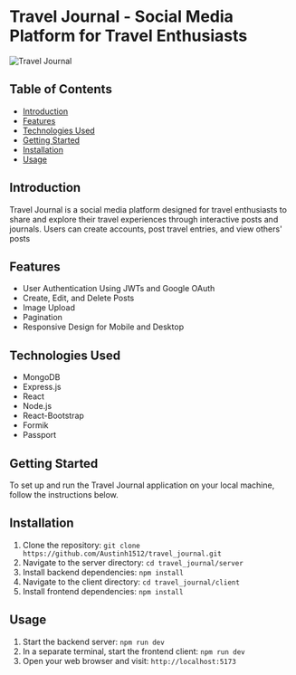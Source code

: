 # Travel Journal - Social Media Platform for Travel Enthusiasts

![Travel Journal](https://github.com/Austinh1512/travel_journal/assets/46667275/8e0df7c2-7f22-4aca-89ce-a5bcc5288ada)


## Table of Contents
- [Introduction](#introduction)
- [Features](#features)
- [Technologies Used](#technologies-used)
- [Getting Started](#getting-started)
- [Installation](#installation)
- [Usage](#usage)


## Introduction
Travel Journal is a social media platform designed for travel enthusiasts to share and explore their travel experiences through interactive posts and journals. Users can create accounts, post travel entries, and view others' posts

## Features
- User Authentication Using JWTs and Google OAuth
- Create, Edit, and Delete Posts
- Image Upload
- Pagination
- Responsive Design for Mobile and Desktop

## Technologies Used
- MongoDB
- Express.js
- React
- Node.js
- React-Bootstrap
- Formik
- Passport

## Getting Started
To set up and run the Travel Journal application on your local machine, follow the instructions below.

## Installation
1. Clone the repository: `git clone https://github.com/Austinh1512/travel_journal.git`
2. Navigate to the server directory: `cd travel_journal/server`
3. Install backend dependencies: `npm install`
4. Navigate to the client directory: `cd travel_journal/client`
5. Install frontend dependencies: `npm install`

## Usage
1. Start the backend server: `npm run dev`
2. In a separate terminal, start the frontend client: `npm run dev`
3. Open your web browser and visit: `http://localhost:5173`

